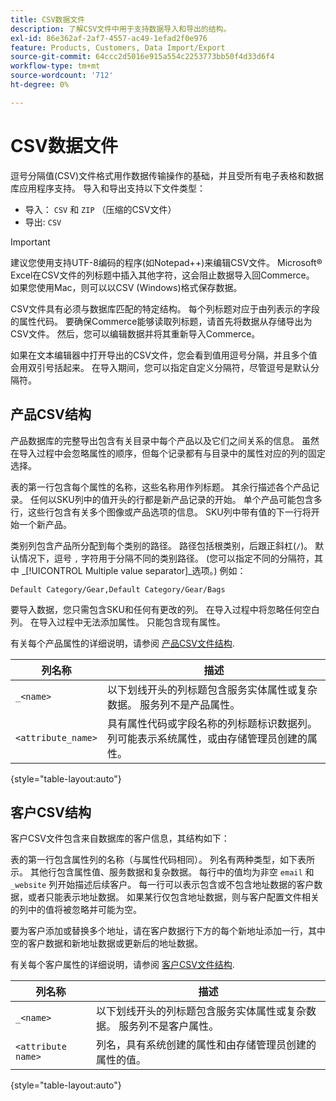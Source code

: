 ```yaml
---
title: CSV数据文件
description: 了解CSV文件中用于支持数据导入和导出的结构。
exl-id: 86e362af-2af7-4557-ac49-1efad2f0e976
feature: Products, Customers, Data Import/Export
source-git-commit: 64ccc2d5016e915a554c2253773bb50f4d33d6f4
workflow-type: tm+mt
source-wordcount: '712'
ht-degree: 0%

---
```


# CSV数据文件

逗号分隔值(CSV)文件格式用作数据传输操作的基础，并且受所有电子表格和数据库应用程序支持。 导入和导出支持以下文件类型：

- 导入： `CSV` 和 `ZIP` （压缩的CSV文件）
- 导出: `CSV`

>[!IMPORTANT]
>
>建议您使用支持UTF-8编码的程序(如Notepad++)来编辑CSV文件。 Microsoft® Excel在CSV文件的列标题中插入其他字符，这会阻止数据导入回Commerce。 如果您使用Mac，则可以以CSV (Windows)格式保存数据。

CSV文件具有必须与数据库匹配的特定结构。 每个列标题对应于由列表示的字段的属性代码。 要确保Commerce能够读取列标题，请首先将数据从存储导出为CSV文件。 然后，您可以编辑数据并将其重新导入Commerce。

如果在文本编辑器中打开导出的CSV文件，您会看到值用逗号分隔，并且多个值会用双引号括起来。 在导入期间，您可以指定自定义分隔符，尽管逗号是默认分隔符。

## 产品CSV结构

产品数据库的完整导出包含有关目录中每个产品以及它们之间关系的信息。 虽然在导入过程中会忽略属性的顺序，但每个记录都有与目录中的属性对应的列的固定选择。

表的第一行包含每个属性的名称，这些名称用作列标题。 其余行描述各个产品记录。 任何以SKU列中的值开头的行都是新产品记录的开始。 单个产品可能包含多行，这些行包含有关多个图像或产品选项的信息。 SKU列中带有值的下一行将开始一个新产品。

类别列包含产品所分配到每个类别的路径。 路径包括根类别，后跟正斜杠(`/`)。 默认情况下，逗号 `,` 字符用于分隔不同的类别路径。 (您可以指定不同的分隔符，其中 _[!UICONTROL Multiple value separator]_选项。) 例如：

`Default Category/Gear,Default Category/Gear/Bags`

要导入数据，您只需包含SKU和任何有更改的列。 在导入过程中将忽略任何空白列。 在导入过程中无法添加属性。 只能包含现有属性。

有关每个产品属性的详细说明，请参阅 [产品CSV文件结构](data-attributes-product.md).

| 列名称 | 描述 |
| ----------- | ----------- |
| `_<name>` | 以下划线开头的列标题包含服务实体属性或复杂数据。 服务列不是产品属性。 |
| `<attribute_name>` | 具有属性代码或字段名称的列标题标识数据列。 列可能表示系统属性，或由存储管理员创建的属性。 |

{style="table-layout:auto"}

## 客户CSV结构

客户CSV文件包含来自数据库的客户信息，其结构如下：

表的第一行包含属性列的名称（与属性代码相同）。 列名有两种类型，如下表所示。 其他行包含属性值、服务数据和复杂数据。 每行中的值均为非空 `email` 和 `_website` 列开始描述后续客户。 每一行可以表示包含或不包含地址数据的客户数据，或者只能表示地址数据。 如果某行仅包含地址数据，则与客户配置文件相关的列中的值将被忽略并可能为空。

要为客户添加或替换多个地址，请在客户数据行下方的每个新地址添加一行，其中空的客户数据和新地址数据或更新后的地址数据。

有关每个客户属性的详细说明，请参阅 [客户CSV文件结构](data-attributes-customer.md).

| 列名称 | 描述 |
| ----------- | ----------- |
| `_<name>` | 以下划线开头的列标题包含服务实体属性或复杂数据。 服务列不是客户属性。 |
| `<attribute name>` | 列名，具有系统创建的属性和由存储管理员创建的属性的值。 |

{style="table-layout:auto"}
